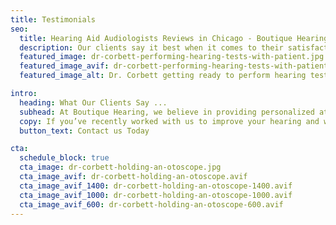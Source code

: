 ```yaml
---
title: Testimonials
seo:
  title: Hearing Aid Audiologists Reviews in Chicago - Boutique Hearing
  description: Our clients say it best when it comes to their satisfaction with Boutique Hearing's concierge audiology services. Read below for comments from our clients.
  featured_image: dr-corbett-performing-hearing-tests-with-patient.jpg
  featured_image_avif: dr-corbett-performing-hearing-tests-with-patient.avif
  featured_image_alt: Dr. Corbett getting ready to perform hearing tests in a patients living room

intro:
  heading: What Our Clients Say ...
  subhead: At Boutique Hearing, we believe in providing personalized attention and building strong relationships that last beyond the initial appointment. See what our clients say about our practice model below.
  copy: If you’ve recently worked with us to improve your hearing and would like to share feedback, we’d love to hear from you. Please contact us and let us know how you feel about your experience.
  button_text: Contact us Today

cta:
  schedule_block: true
  cta_image: dr-corbett-holding-an-otoscope.jpg
  cta_image_avif: dr-corbett-holding-an-otoscope.avif
  cta_image_avif_1400: dr-corbett-holding-an-otoscope-1400.avif
  cta_image_avif_1000: dr-corbett-holding-an-otoscope-1000.avif
  cta_image_avif_600: dr-corbett-holding-an-otoscope-600.avif
---
```

